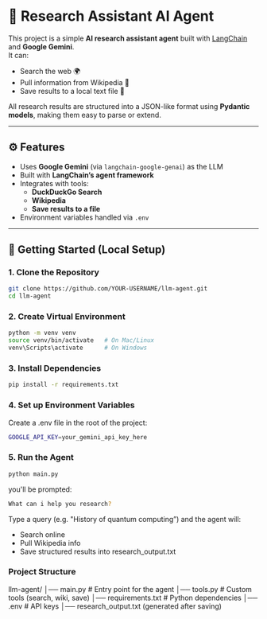 # 🧠 Research Assistant AI Agent

This project is a simple **AI research assistant agent** built with [LangChain](https://www.langchain.com/) and **Google Gemini**.  
It can:
- Search the web 🌍  
- Pull information from Wikipedia 📖  
- Save results to a local text file 💾  

All research results are structured into a JSON-like format using **Pydantic models**, making them easy to parse or extend.

---

## ⚙️ Features
- Uses **Google Gemini** (via `langchain-google-genai`) as the LLM  
- Built with **LangChain’s agent framework**  
- Integrates with tools:
  - **DuckDuckGo Search**  
  - **Wikipedia**  
  - **Save results to a file**  
- Environment variables handled via `.env`

---

## 🚀 Getting Started (Local Setup)

### 1. Clone the Repository
```bash
git clone https://github.com/YOUR-USERNAME/llm-agent.git
cd llm-agent
```

### 2. Create Virtual Environment
```bash
python -m venv venv
source venv/bin/activate   # On Mac/Linux
venv\Scripts\activate      # On Windows
```

### 3. Install Dependencies
```bash
pip install -r requirements.txt
```

### 4. Set up Environment Variables
Create a .env file in the root of the project:
```bash
GOOGLE_API_KEY=your_gemini_api_key_here
```

### 5. Run the Agent
```bash
python main.py
```
you'll be prompted: 
```bash
What can i help you research?
```
Type a query (e.g. "History of quantum computing”) and the agent will:
- Search online
- Pull Wikipedia info
- Save structured results into research_output.txt

### Project Structure
llm-agent/
│── main.py           # Entry point for the agent
│── tools.py          # Custom tools (search, wiki, save)
│── requirements.txt  # Python dependencies
│── .env              # API keys 
│── research_output.txt (generated after saving)

